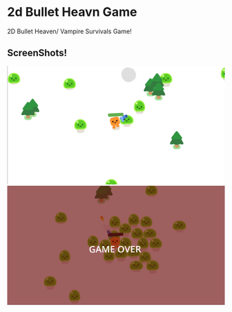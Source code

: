 # **2d Bullet Heavn Game**

2D Bullet Heaven/ Vampire Survivals Game!

## **ScreenShots**!

 <img src="img2.png">

 <img src="img1.png">
